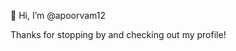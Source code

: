 👋 Hi, I’m @apoorvam12

Thanks for stopping by and checking out my profile!

<!---
apoorvam12/apoorvam12 is a ✨ special ✨ repository because its `README.md` (this file) appears on your GitHub profile.
You can click the Preview link to take a look at your changes.
--->
